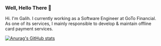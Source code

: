 ### Well, Hello There 👋
Hi. I'm Galih. I currently working as a Software Engineer at GoTo Financial. As one of its services, I mainly responsible to develop & maintain offline card payment services. 

[![Anurag's GitHub stats](https://github-readme-stats.vercel.app/api?username=GalihFajar&show_icons=true)](https://github.com/GalihFajar/github-readme-stats)



<!--
<a href="https://github.com/GalihFajar/github-readme-stats">
  <img align="center" src="https://github-readme-stats.vercel.app/api?username=GalihFajar&show_icons=true" />
</a>
<a href="https://github.com/GalihFajar/github-readme-stats">
  <img align="center" src="https://github-readme-stats.vercel.app/api/top-langs/?username=GalihFajar&layout=compact" />
</a>
-->


<!--
**GalihFajar/GalihFajar** is a ✨ _special_ ✨ repository because its `README.md` (this file) appears on your GitHub profile.

Here are some ideas to get you started:

- 🔭 I’m currently working on ...
- 🌱 I’m currently learning ...
- 👯 I’m looking to collaborate on ...
- 🤔 I’m looking for help with ...
- 💬 Ask me about ...
- 📫 How to reach me: ...
- 😄 Pronouns: ...
- ⚡ Fun fact: ...
-->
